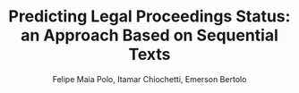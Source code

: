 ---
paperId: 1
author: Felipe Maia Polo, Itamar Chiochetti, Emerson Bertolo
publicationauthor: Polo, F. M. et al.
title: "Predicting Legal Proceedings Status: an Approach Based on Sequential Texts"
pdf: --
poster: Poster_Felipe_Polo
alt: --
type: Poster
topic: Applications
subtopic: Deep Learning
link: 
conference: icml
year: 2020
tags: icml-2020
location: Virtual
---